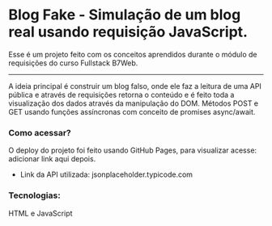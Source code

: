 # Blog Fake - Simulação de um blog real usando requisição JavaScript.
Esse é um projeto feito com os conceitos aprendidos durante o módulo de requisições do curso Fullstack B7Web. 
<hr>

A ideia principal é construir um blog falso, onde ele faz a leitura de uma API pública e através de requisições retorna o conteúdo e é feito toda a visualização dos dados através da manipulação do DOM. Métodos POST e GET usando funções assíncronas com conceito de promises async/await.

### Como acessar?
O deploy do projeto foi feito usando GitHub Pages, para visualizar acesse: adicionar link aqui depois.

- Link da API utilizada: jsonplaceholder.typicode.com

### Tecnologias:
HTML e JavaScript
